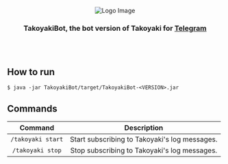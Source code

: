 <p align="center"><img src="https://raw.github.com/ChalkPE/Takoyaki/master/Takoyaki.png" alt="Logo Image"/></p>
<h3 align="center">TakoyakiBot, the bot version of Takoyaki for <a href="https://telegram.org/">Telegram</a></h3>

<br><br>

## How to run
```
$ java -jar TakoyakiBot/target/TakoyakiBot-<VERSION>.jar
```

## Commands
| Command | Description |
| :-----: | :---------: |
| `/takoyaki start` | Start subscribing to Takoyaki's log messages. |
| `/takoyaki stop` | Stop subscribing to Takoyaki's log messages. |
